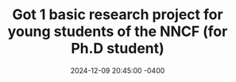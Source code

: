 ---
title: "Got 1 basic research project for young students of the NNCF (for Ph.D student)"
date: 2024-12-09 20:45:00 -0400
---
